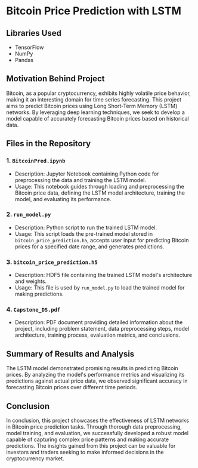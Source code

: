 # Bitcoin Price Prediction with LSTM

## Libraries Used
- TensorFlow
- NumPy
- Pandas

## Motivation Behind Project
Bitcoin, as a popular cryptocurrency, exhibits highly volatile price behavior, making it an interesting domain for time series forecasting. This project aims to predict Bitcoin prices using Long Short-Term Memory (LSTM) networks. By leveraging deep learning techniques, we seek to develop a model capable of accurately forecasting Bitcoin prices based on historical data.

## Files in the Repository


### 1. `BitcoinPred.ipynb`
- Description: Jupyter Notebook containing Python code for preprocessing the data and training the LSTM model.
- Usage: This notebook guides through loading and preprocessing the Bitcoin price data, defining the LSTM model architecture, training the model, and evaluating its performance.

### 2. `run_model.py`
- Description: Python script to run the trained LSTM model.
- Usage: This script loads the pre-trained model stored in `bitcoin_price_prediction.h5`, accepts user input for predicting Bitcoin prices for a specified date range, and generates predictions.

### 3. `bitcoin_price_prediction.h5`
- Description: HDF5 file containing the trained LSTM model's architecture and weights.
- Usage: This file is used by `run_model.py` to load the trained model for making predictions.

### 4. `Capstone_DS.pdf`
- Description: PDF document providing detailed information about the project, including problem statement, data preprocessing steps, model architecture, training process, evaluation metrics, and conclusions.

## Summary of Results and Analysis
The LSTM model demonstrated promising results in predicting Bitcoin prices. By analyzing the model's performance metrics and visualizing its predictions against actual price data, we observed significant accuracy in forecasting Bitcoin prices over different time periods.

## Conclusion
In conclusion, this project showcases the effectiveness of LSTM networks in Bitcoin price prediction tasks. Through thorough data preprocessing, model training, and evaluation, we successfully developed a robust model capable of capturing complex price patterns and making accurate predictions. The insights gained from this project can be valuable for investors and traders seeking to make informed decisions in the cryptocurrency market.
